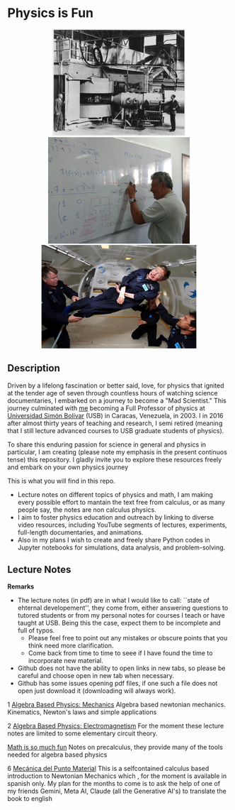 <p align="center">
  <H1> Physics is Fun </H1>
</p>

<p align="center">
  <img src="pics/Berkeley_60-inch_cyclotron.jpg" width="300" title="hover text">
  <img src="pics/Jesus-Esteban_MIC119.jpg" width="320" title="hover text">
  <img src="pics/Hawking_in_Zero_Gravity_NASA.jpg" width="350" title="hover text">
</p>




## Description

Driven by a lifelong fascination or better said, love, for physics that ignited at the tender age of seven through countless hours of watching science documentaries, I embarked on a journey to become a "Mad Scientist." This journey culminated with [me](https://sites.google.com/view/marioicaicedo) becoming a Full Professor of physics at [Universidad Simón Bolívar](http://www.usb.ve) (USB) in Caracas, Venezuela, in 2003. I in 2016 after almost thirty years of teaching and research, I semi retired (meaning that I still lecture advanced courses to USB graduate students of physics).

To share this enduring passion for science in general and physics in particular, I am creating (please note my emphasis in the present continuos tense) this repository. I gladly invite you to explore these resources freely and embark on your own physics journey

This is what you will find in this repo. 

*  Lecture notes on different topics of physics and math, I am making every possible effort to mantain the text free from calculus, or as many people say, the notes are non calculus physics.
*  I aim to foster physics education and outreach by linking to diverse video resources, including YouTube segments of lectures, experiments, full-length documentaries, and animations.
*  Also in my plans I wish to create and freely share Python codes in Jupyter notebooks for simulations, data analysis, and problem-solving.  


## Lecture Notes

**Remarks** 

* The lecture notes (in pdf) are in what I would like to call: ``state of ehternal developement'', they come from, either answering questions to tutored students or from my personal notes for courses I teach or have taught at USB. Being this the case, expect them to be incomplete and full of typos.
  * Please feel free to point out any mistakes or obscure points that you think need more clarification.
  * Come back from time to time to seee if I have found the time to incorporate new material.
* Github does not have the ability to open links in new  tabs, so please be careful and choose open in new tab when necessary.
* Github has some issues opening pdf files, if one such a file does not open just download it (downloading will always work).

  

1 [Algebra Based Physics: Mechanics](docs/Algebra_Based_Physics_MECHANICS.pdf) Algebra based newtonian mechanics. Kinematics, Newton's laws and simple applications

2 [Algebra Based Physics: Electromagnetism](docs/Algebra_Based_Physics_ELECTROMAGNETISM.pdf) For the moment these lecture notes are limited to some elementary circuit theory.

[Math is so much fun](docs/M_is_Fun.pdf) Notes on precalculus, they provide many of the tools needed for algebra based physics


6 [Mecánica del Punto Material](docs/Mecanica_del_Punto_Material.pdf) This is a selfcontained calculus based introduction to Newtonian Mechanics which , for the moment is available in spanish only. My plan for the months to come is to ask the help of one of my friends Gemini, Meta AI, Claude (all the Generative AI's) to translate the book to english 
